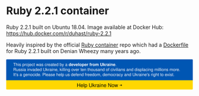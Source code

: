 # Ruby 2.2.1 container

Ruby 2.2.1 built on Ubuntu 18.04.
Image available at Docker Hub: https://hub.docker.com/r/duhast/ruby-2.2.1

Heavily inspired by the official [Ruby container](https://github.com/docker-library/ruby)
repo which had a [Dockerfile](https://github.com/docker-library/ruby/blob/90c4e3be58d565007c518d311d4bd05086a1638c/2.2/wheezy/Dockerfile)
for Ruby 2.2.1 built on Denian Wheezy many years ago.

[![Stand With Ukraine](https://raw.githubusercontent.com/vshymanskyy/StandWithUkraine/main/banner-direct-single.svg)](https://stand-with-ukraine.pp.ua)